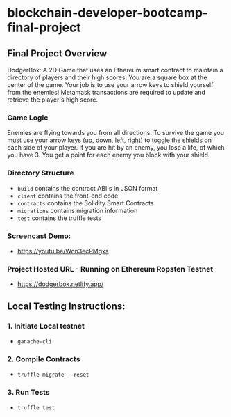 # blockchain-developer-bootcamp-final-project

## Final Project Overview
DodgerBox: A 2D Game that uses an Ethereum smart contract to maintain a directory of players and their high scores. You are a square box at the center of the game. Your job is to use your arrow keys to shield yourself from the enemies! Metamask transactions are required to update and retrieve the player's high score.

### Game Logic
Enemies are flying towards you from all directions. To survive the game you must use your arrow keys (up, down, left, right) to toggle the shields on each side of your player. If you are hit by an enemy, you lose a life, of which you have 3. You get a point for each enemy you block with your shield. 

### Directory Structure
- ```build``` contains the contract ABI's in JSON format
- ```client``` contains the front-end code
- ```contracts``` contains the Solidity Smart Contracts
- ```migrations``` contains migration information
- ```test``` contains the truffle tests

### Screencast Demo:
- https://youtu.be/Wcn3ecPMgxs

### Project Hosted URL - Running on Ethereum Ropsten Testnet
- https://dodgerbox.netlify.app/ 


## Local Testing Instructions:
### 1. Initiate Local testnet
- ``` ganache-cli ```

### 2. Compile Contracts
- ``` truffle migrate --reset ```

### 3. Run Tests
- ```truffle test```
